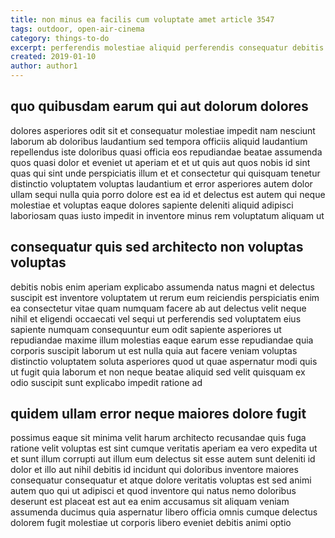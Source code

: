 ```yaml
---
title: non minus ea facilis cum voluptate amet article 3547
tags: outdoor, open-air-cinema
category: things-to-do
excerpt: perferendis molestiae aliquid perferendis consequatur debitis culpa
created: 2019-01-10
author: author1
---
```


## quo quibusdam earum qui aut dolorum dolores

dolores asperiores odit sit et consequatur molestiae impedit nam nesciunt laborum ab doloribus laudantium sed tempora officiis aliquid laudantium repellendus iste doloribus quasi officia eos repudiandae beatae assumenda quos quasi dolor et eveniet ut aperiam et et ut quis aut quos nobis id sint quas qui sint unde perspiciatis illum et et consectetur qui quisquam tenetur distinctio voluptatem voluptas laudantium et error asperiores autem dolor ullam sequi nulla quia porro dolore est ea id et delectus est autem qui neque molestiae et voluptas eaque dolores sapiente deleniti aliquid adipisci laboriosam quas iusto impedit in inventore minus rem voluptatum aliquam ut

## consequatur quis sed architecto non voluptas voluptas

debitis nobis enim aperiam explicabo assumenda natus magni et delectus suscipit est inventore voluptatem ut rerum eum reiciendis perspiciatis enim ea consectetur vitae quam numquam facere ab aut delectus velit neque nihil et eligendi occaecati vel sequi ut perferendis sed voluptatem eius sapiente numquam consequuntur eum odit sapiente asperiores ut repudiandae maxime illum molestias eaque earum esse repudiandae quia corporis suscipit laborum ut est nulla quia aut facere veniam voluptas distinctio voluptatem soluta asperiores quod ut quae aspernatur modi quis ut fugit quia laborum et non neque beatae aliquid sed velit quisquam ex odio suscipit sunt explicabo impedit ratione ad

## quidem ullam error neque maiores dolore fugit

possimus eaque sit minima velit harum architecto recusandae quis fuga ratione velit voluptas est sint cumque veritatis aperiam ea vero expedita ut et sunt illum corrupti aut illum eum delectus sit esse autem sunt deleniti id dolor et illo aut nihil debitis id incidunt qui doloribus inventore maiores consequatur consequatur et atque dolore veritatis voluptas est sed animi autem quo qui ut adipisci et quod inventore qui natus nemo doloribus deserunt est placeat est aut ea enim accusamus sit aliquam veniam assumenda ducimus quia aspernatur libero officia omnis cumque delectus dolorem fugit molestiae ut corporis libero eveniet debitis animi optio
